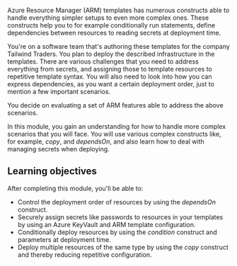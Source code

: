 Azure Resource Manager (ARM) templates has numerous constructs able to handle everything simpler setups to even more complex ones. These constructs help you to for example conditionally run statements, define dependencies between resources to reading secrets at deployment time.

You're on a software team that's authoring these templates for the company Tailwind Traders. You plan to deploy the described infrastructure in the templates. There are various challenges that you need to address everything from secrets, and assigning those to template resources to repetitive template syntax. You will also need to look into how you can express dependencies, as you want a certain deployment order, just to mention a few important scenarios.

You decide on evaluating a set of ARM features able to address the above scenarios.

In this module, you gain an understanding for how to handle more complex scenarios that you will face. You will use various complex constructs like, for example,  _copy_, and _dependsOn_, and also learn how to deal with managing secrets when deploying.

## Learning objectives

After completing this module, you'll be able to:

- Control the deployment order of resources by using the _dependsOn_ construct.
- Securely assign secrets like passwords to resources in your templates by using an Azure KeyVault and ARM template configuration.
- Conditionally deploy resources by using the _condition_ construct and parameters at deployment time.
- Deploy multiple resources of the same type by using the _copy_ construct and thereby reducing repetitive configuration.
